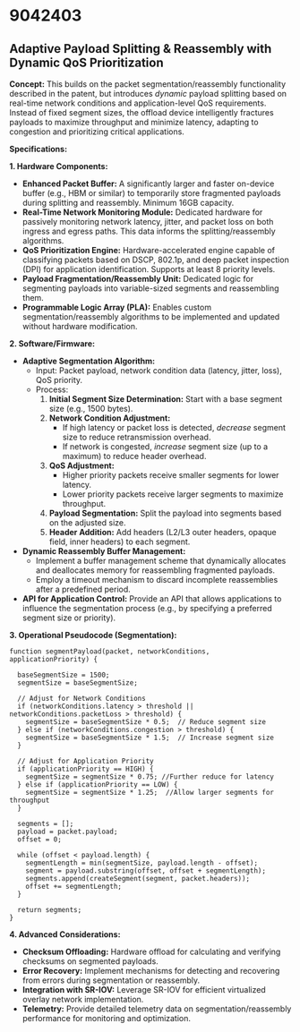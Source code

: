 # 9042403

## Adaptive Payload Splitting & Reassembly with Dynamic QoS Prioritization

**Concept:** This builds on the packet segmentation/reassembly functionality described in the patent, but introduces *dynamic* payload splitting based on real-time network conditions and application-level QoS requirements.  Instead of fixed segment sizes, the offload device intelligently fractures payloads to maximize throughput and minimize latency, adapting to congestion and prioritizing critical applications.

**Specifications:**

**1. Hardware Components:**

*   **Enhanced Packet Buffer:**  A significantly larger and faster on-device buffer (e.g., HBM or similar) to temporarily store fragmented payloads during splitting and reassembly.  Minimum 16GB capacity.
*   **Real-Time Network Monitoring Module:** Dedicated hardware for passively monitoring network latency, jitter, and packet loss on both ingress and egress paths.  This data informs the splitting/reassembly algorithms.
*   **QoS Prioritization Engine:**  Hardware-accelerated engine capable of classifying packets based on DSCP, 802.1p, and deep packet inspection (DPI) for application identification.  Supports at least 8 priority levels.
*   **Payload Fragmentation/Reassembly Unit:** Dedicated logic for segmenting payloads into variable-sized segments and reassembling them.
*   **Programmable Logic Array (PLA):** Enables custom segmentation/reassembly algorithms to be implemented and updated without hardware modification.

**2. Software/Firmware:**

*   **Adaptive Segmentation Algorithm:**
    *   Input:  Packet payload, network condition data (latency, jitter, loss), QoS priority.
    *   Process:
        1.  **Initial Segment Size Determination:** Start with a base segment size (e.g., 1500 bytes).
        2.  **Network Condition Adjustment:**
            *   If high latency or packet loss is detected, *decrease* segment size to reduce retransmission overhead.
            *   If network is congested, *increase* segment size (up to a maximum) to reduce header overhead.
        3.  **QoS Adjustment:**
            *   Higher priority packets receive smaller segments for lower latency.
            *   Lower priority packets receive larger segments to maximize throughput.
        4.  **Payload Segmentation:** Split the payload into segments based on the adjusted size.
        5.  **Header Addition:** Add headers (L2/L3 outer headers, opaque field, inner headers) to each segment.
*   **Dynamic Reassembly Buffer Management:**
    *   Implement a buffer management scheme that dynamically allocates and deallocates memory for reassembling fragmented payloads.
    *   Employ a timeout mechanism to discard incomplete reassemblies after a predefined period.
*   **API for Application Control:** Provide an API that allows applications to influence the segmentation process (e.g., by specifying a preferred segment size or priority).

**3. Operational Pseudocode (Segmentation):**

```pseudocode
function segmentPayload(packet, networkConditions, applicationPriority) {

  baseSegmentSize = 1500;
  segmentSize = baseSegmentSize;

  // Adjust for Network Conditions
  if (networkConditions.latency > threshold || networkConditions.packetLoss > threshold) {
    segmentSize = baseSegmentSize * 0.5;  // Reduce segment size
  } else if (networkConditions.congestion > threshold) {
    segmentSize = baseSegmentSize * 1.5;  // Increase segment size
  }

  // Adjust for Application Priority
  if (applicationPriority == HIGH) {
    segmentSize = segmentSize * 0.75; //Further reduce for latency
  } else if (applicationPriority == LOW) {
    segmentSize = segmentSize * 1.25;  //Allow larger segments for throughput
  }

  segments = [];
  payload = packet.payload;
  offset = 0;

  while (offset < payload.length) {
    segmentLength = min(segmentSize, payload.length - offset);
    segment = payload.substring(offset, offset + segmentLength);
    segments.append(createSegment(segment, packet.headers));
    offset += segmentLength;
  }

  return segments;
}
```

**4.  Advanced Considerations:**

*   **Checksum Offloading:** Hardware offload for calculating and verifying checksums on segmented payloads.
*   **Error Recovery:**  Implement mechanisms for detecting and recovering from errors during segmentation or reassembly.
*   **Integration with SR-IOV:**  Leverage SR-IOV for efficient virtualized overlay network implementation.
*   **Telemetry:** Provide detailed telemetry data on segmentation/reassembly performance for monitoring and optimization.